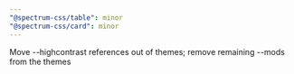 ```yaml
---
"@spectrum-css/table": minor
"@spectrum-css/card": minor
---
```


Move --highcontrast references out of themes; remove remaining --mods from the themes
